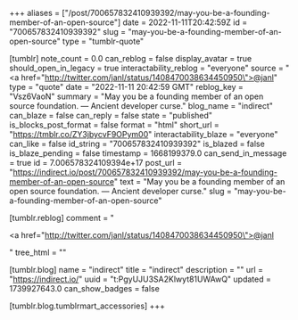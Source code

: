 +++
aliases = ["/post/700657832410939392/may-you-be-a-founding-member-of-an-open-source"]
date = 2022-11-11T20:42:59Z
id = "700657832410939392"
slug = "may-you-be-a-founding-member-of-an-open-source"
type = "tumblr-quote"

[tumblr]
note_count = 0.0
can_reblog = false
display_avatar = true
should_open_in_legacy = true
interactability_reblog = "everyone"
source = "<a href=\"http://twitter.com/janl/status/1408470038634450950\">@janl</a>"
type = "quote"
date = "2022-11-11 20:42:59 GMT"
reblog_key = "Vsz6VaoN"
summary = "May you be a founding member of an open source foundation. — Ancient developer curse."
blog_name = "indirect"
can_blaze = false
can_reply = false
state = "published"
is_blocks_post_format = false
format = "html"
short_url = "https://tmblr.co/ZY3jbycvF9OPym00"
interactability_blaze = "everyone"
can_like = false
id_string = "700657832410939392"
is_blazed = false
is_blaze_pending = false
timestamp = 1668199379.0
can_send_in_message = true
id = 7.006578324109394e+17
post_url = "https://indirect.io/post/700657832410939392/may-you-be-a-founding-member-of-an-open-source"
text = "May you be a founding member of an open source foundation. — Ancient developer curse."
slug = "may-you-be-a-founding-member-of-an-open-source"

[tumblr.reblog]
comment = "<p><a href=\"http://twitter.com/janl/status/1408470038634450950\">@janl</a></p>"
tree_html = ""

[tumblr.blog]
name = "indirect"
title = "indirect"
description = ""
url = "https://indirect.io/"
uuid = "t:PgyUJU3SA2Klwyt81UWAwQ"
updated = 1739927643.0
can_show_badges = false

[tumblr.blog.tumblrmart_accessories]
+++
